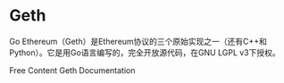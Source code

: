 # Geth

Go Ethereum（Geth）是Ethereum协议的三个原始实现之一（还有C++和Python）。它是用Go语言编写的，完全开放源代码，在GNU LGPL v3下授权。

<ResourceGroupTitle>Free Content</ResourceGroupTitle>
<BadgeLink colorScheme='yellow' badgeText='Read' href='https://geth.ethereum.org/docs/'>Geth Documentation</BadgeLink>
